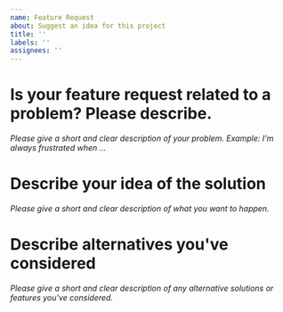 ```yaml
---
name: Feature Request
about: Suggest an idea for this project
title: ''
labels: ''
assignees: ''
---
```


# Is your feature request related to a problem? Please describe.
*Please give a short and clear description of your problem. Example: I'm always frustrated when ...*

# Describe your idea of the solution
*Please give a short and clear description of what you want to happen.*

# Describe alternatives you've considered
*Please give a short and clear description of any alternative solutions or features you've considered.*
